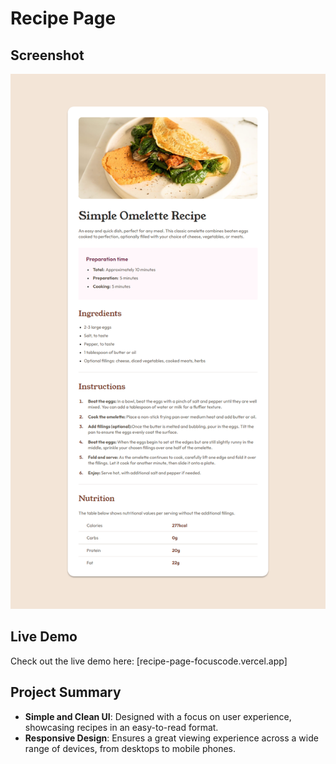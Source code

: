 # Recipe Page

## Screenshot

![Recipe Page Screenshot](./screenshot.png)

## Live Demo

Check out the live demo here: [recipe-page-focuscode.vercel.app]

## Project Summary

- **Simple and Clean UI**: Designed with a focus on user experience, showcasing recipes in an easy-to-read format.
- **Responsive Design**: Ensures a great viewing experience across a wide range of devices, from desktops to mobile phones.
